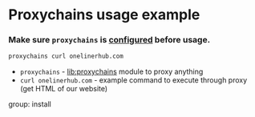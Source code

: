 # Proxychains usage example

### Make sure `proxychains` is [configured](/proxychains/how-to-configure-proxychains) before usage.

```bash
proxychains curl onelinerhub.com
```

- `proxychains` - [lib:proxychains](/proxychains/how-to-install-proxychains-on-ubuntu-ubuntuversion) module to proxy anything
- `curl onelinerhub.com` - example command to execute through proxy (get HTML of our website)

group: install


